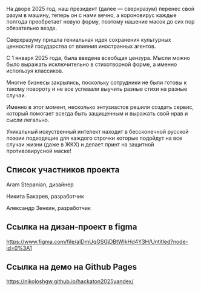 На дворе 2025 год, наш президент (далее — сверхразум) перенес свой разум в машину, теперь он с нами вечно, а короновирус каждые полгода преобретает новую форму, поэтому нашение масок до сих пор обязательно везде.  

Сверхразуму пришла гениальная идея сохранения культурных ценностей государства от влияния иностранных агентов. 

С 1 января 2025 года, была введена всеобщая цензура. Мысли можно было выражать  исключительно в стихотворной форме, а именно используя классиков. 

Многие бизнесы закрылись, поскольку сотрудники не были готовы к такому повороту и не все успевали выучить разные стихи на разные случаи. 

Именно в этот момент, несколько энтузиастов решили создать сервис, который помогает всегда быть защищенным и выражать свой нрав и сысли легально. 

Уникальный искуственный интелект находит в бессконечной русской поэзии подходящие для каждого строчки которые подойдут на все случаи жизни (даже в ЖКХ) и делает принт на защитной противовирусной маске!


## Список участников проекта
Aram Stepanian, дизайнер

Никита Бакарев, разработчик

Александр Зенкин, разработчик

## Ссылка на дизан-проект в figma
https://www.figma.com/file/aIDmUqGSGjDBtWIkHd4Y3H/Untitled?node-id=0%3A1

## Ссылка на демо на Github Pages
https://nikoloshgw.github.io/hackaton2025yandex/
